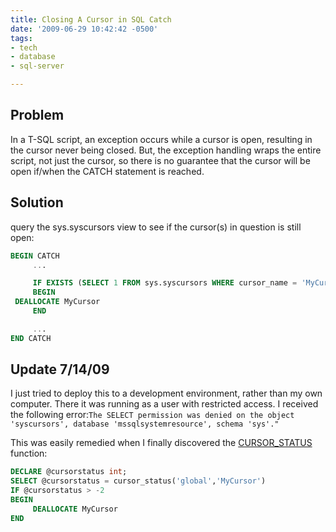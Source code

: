 ```yaml
---
title: Closing A Cursor in SQL Catch
date: '2009-06-29 10:42:42 -0500'
tags:
- tech
- database
- sql-server

---
```


## Problem

In a T-SQL script, an exception occurs while a cursor is open,
resulting in the cursor never being closed. But, the exception handling wraps
the entire script, not just the cursor, so there is no guarantee that the cursor
will be open if/when the CATCH statement is reached.

## Solution

query the sys.syscursors view to see if the cursor(s) in question
is still open:

<!-- truncate -->

```sql
BEGIN CATCH
     ...

     IF EXISTS (SELECT 1 FROM sys.syscursors WHERE cursor_name = 'MyCursor')
     BEGIN
 DEALLOCATE MyCursor
     END

     ...
END CATCH
```

## Update 7/14/09

I just tried to deploy this to a development environment, rather than my own
computer. There it was running as a user with restricted access. I received the
following error:`The SELECT permission was denied on the object 'syscursors',
database 'mssqlsystemresource', schema 'sys'."`

This was easily remedied when I finally discovered the [CURSOR_STATUS](https://technet.microsoft.com/en-us/library/ms177609.aspx)
function:

```sql
DECLARE @cursorstatus int;
SELECT @cursorstatus = cursor_status('global','MyCursor')
IF @cursorstatus > -2
BEGIN
     DEALLOCATE MyCursor
END
```
